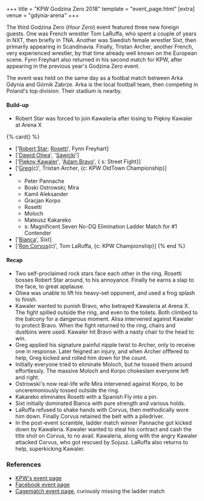 +++
title = "KPW Godzina Zero 2018"
template = "event_page.html"
[extra]
venue = "gdynia-arena"
+++

The third Godzina Zero (_Hour Zero_) event featured three new foreign guests. One was French wrestler Tom LaRuffa, who spent a couple of years in NXT, then briefly in TNA. Another was Swedish female wrestler Sixt, then primarily appearing in Scandinavia. Finally, Tristan Archer, another French, very experienced wrestler, by that time already well known on the European scene. Fynn Freyhart also returned in his second match for KPW, after appearing in the previous year's Godzina Zero event.

The event was held on the same day as a footbal match between Arka Gdynia and Górnik Zabrze. Arka is the local football team, then competing in Poland's top division. Their stadium is nearby.

#### Build-up

* Robert Star was forced to join Kawaleria after losing to Piękny Kawaler at Arena X

{% card() %}
- ['[Robert Star](@/w/robert-star.md); [Rosetti](@/w/rosetti.md)', Fynn Freyhart]
- ['[Dawid Oliwa](@/w/dawid-oliwa.md)', '[Sawicki](@/w/sawicki.md)']
- ['[Piękny Kawaler](@/w/piekny-kawaler.md)', '[Adam Bravo](@/w/adam-bravo.md)', {
    s: Street Fight}]
- ['[Greg](@/w/greg.md)(c)', Tristan Archer, {c: KPW OldTown Championship}]
- - Peter Pannache
  - Boski Ostrowski; Mira
  - Kamil Aleksander
  - Gracjan Korpo
  - Rosetti
  - Moloch
  - Mateusz Kakareko
  - s: Magnificent Seven No-DQ Elimination Ladder Match for #1 Contender
- ['[Bianca](@/w/bianca.md)', Sixt]
- ['[Ron Corvus](@/w/ron-corvus.md)(c)', Tom LaRuffa, {c: KPW Championship}]
{% end %}

#### Recap

* Two self-proclaimed rock stars face each other in the ring. Rosetti bosses Robert Star around, to his annoyance. Finally he earns a slap to the face, to great applause.
* Oliwa was unable to lift his heavy-set opponent, and used a frog splash to finish.
* Kawaler wanted to punish Bravo, who betrayed Kawaleria at Arena X. The fight spilled outside the ring, and even to the toilets. Both climbed to the balcony for a dangerous moment. Alisa intervened against Kawaler to protect Bravo. When the fight returned to the ring, chairs and dustbins were used. Kawaler hit Bravo with a nasty chair to the head to win.
* Greg applied his signature painful nipple twist to Archer, only to receive one in response. Later feigned an injury, and when Archer offfered to help, Greg kicked and rolled him down for the count.
* Initially everyone tried to eliminate Moloch, but he tossed them around effortlessly. The massive Moloch and Korpo chokeslam everyone left and right.
* Ostrowski's now real-life wife Mira intervened against Korpo, to be unceremoniously tossed outside the ring.
* Kakareko eliminates Rosetti with a Spanish Fly into a pin.
* Sixt initially dominated Bianca with pure strength and various holds.
* LaRuffa refused to shake hands with Corvus, then methodically wore him down. Finally Corvus retained the belt with a piledriver.
* In the post-event scramble, ladder match winner Pannache got kicked down by Kawaleria. Kawaler wanted to steal his contract and cash the title shot on Corvus, to no avail. Kawaleria, along with the angry Kawaler attacked Corvus, who got rescued by Sojusz. LaRuffa also returns to help, superkicking Kawaler.

### References

* [KPW's event page](https://kpwrestling.pl/events/kpw-godzina-zero-2018/)
* [Facebook event page](https://www.facebook.com/events/1952285155082513/)
* [Cagematch event page](https://www.cagematch.net/?id=1&nr=205647), curiously missing the ladder match
